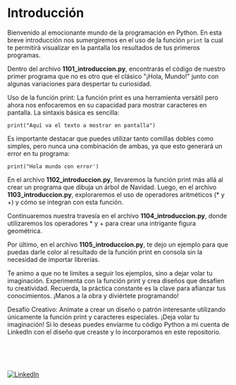# Introducción

Bienvenido al emocionante mundo de la programación en Python. En esta breve introducción nos sumergiremos en el uso de la función `print` la cual te permitirá visualizar en la pantalla los resultados de tus primeros programas.

Dentro del archivo **1101_introduccion.py**, encontrarás el código de nuestro primer programa que no es otro que el clásico "¡Hola, Mundo!" junto con algunas variaciones para despertar tu curiosidad.

Uso de la función print:
La función print es una herramienta versátil pero ahora nos enfocaremos en su capacidad para mostrar caracteres en pantalla. La sintaxis básica es sencilla:

`print("Aquí va el texto a mostrar en pantalla")`

Es importante destacar que puedes utilizar tanto comillas dobles como simples, pero nunca una combinación de ambas, ya que esto generará un error en tu programa:

`print("Hola mundo con error')`

En el archivo **1102_introduccion.py**, llevaremos la función print más allá al crear un programa que dibuja un árbol de Navidad. Luego, en el archivo **1103_introduccion.py**, exploraremos el uso de operadores aritméticos (* y +) y cómo se integran con esta función.

Continuaremos nuestra travesía en el archivo **1104_introduccion.py**, donde utilizaremos los operadores * y + para crear una intrigante figura geométrica.

Por último, en el archivo **1105_introduccion.py**, te dejo un ejemplo para que puedas darle color al resultado de la función print en consola sin la necesidad de importar librerías.

Te animo a que no te limites a seguir los ejemplos, sino a dejar volar tu imaginación. Experimenta con la función print y crea diseños que desafíen tu creatividad. Recuerda, la práctica constante es la clave para afianzar tus conocimientos. ¡Manos a la obra y diviértete programando!

Desafío Creativo:
Anímate a crear un diseño o patrón interesante utilizando únicamente la función print y caracteres especiales. ¡Deja volar tu imaginación!
Si lo deseas puedes enviarme tu código Python a mi cuenta de LinkedIn con el diseño que creaste y lo incorporamos en este repositorio.

<br>
<br>
<br>

[![LinkedIn](https://img.shields.io/badge/LinkedIn-Martin_Ferraguti-0077B5?style=for-the-badge&logo=linkedin&logoColor=white&labelColor=101010)](https://www.linkedin.com/in/martin-ferraguti/)
